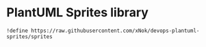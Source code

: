 # PlantUML Sprites library

```plantuml
!define https://raw.githubusercontent.com/xNok/devops-plantuml-sprites/sprites

```

